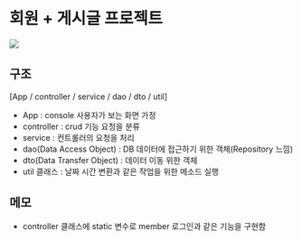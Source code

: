 # 회원 + 게시글 프로젝트
<img src="https://private-user-images.githubusercontent.com/153146836/327693850-5cf1cb06-c9b1-413a-a828-15989003339a.png?jwt=eyJhbGciOiJIUzI1NiIsInR5cCI6IkpXVCJ9.eyJpc3MiOiJnaXRodWIuY29tIiwiYXVkIjoicmF3LmdpdGh1YnVzZXJjb250ZW50LmNvbSIsImtleSI6ImtleTUiLCJleHAiOjE3MTUyMjA2MjcsIm5iZiI6MTcxNTIyMDMyNywicGF0aCI6Ii8xNTMxNDY4MzYvMzI3NjkzODUwLTVjZjFjYjA2LWM5YjEtNDEzYS1hODI4LTE1OTg5MDAzMzM5YS5wbmc_WC1BbXotQWxnb3JpdGhtPUFXUzQtSE1BQy1TSEEyNTYmWC1BbXotQ3JlZGVudGlhbD1BS0lBVkNPRFlMU0E1M1BRSzRaQSUyRjIwMjQwNTA5JTJGdXMtZWFzdC0xJTJGczMlMkZhd3M0X3JlcXVlc3QmWC1BbXotRGF0ZT0yMDI0MDUwOVQwMjA1MjdaJlgtQW16LUV4cGlyZXM9MzAwJlgtQW16LVNpZ25hdHVyZT1lYzRlYThjMTQzMDg3NDU5OTVkZDk4ZWE4ZDA1ODZhZDc5ZWYwZWU2ODBlMjY2ZmE2NTY4MGQ1MDg4OGIwZTNiJlgtQW16LVNpZ25lZEhlYWRlcnM9aG9zdCZhY3Rvcl9pZD0wJmtleV9pZD0wJnJlcG9faWQ9MCJ9.u1HWZLlQWvNOIumdKPSwN29W_pMens1vblWCJeOy1JU">


## 구조
[App / controller / service / dao / dto / util]

- App : console 사용자가 보는 화면 가정
- controller : crud 기능 요청을 분류
- service : 컨트롤러의 요청을 처리
- dao(Data Access Object) : DB 데이터에 접근하기 위한 객체(Repository 느낌)
- dto(Data Transfer Object) : 데이터 이동 위한 객체
- util 클래스 : 날짜 시간 변환과 같은 작업을 위한 메소드 실행

## 메모
- controller 클래스에 static 변수로 member 로그인과 같은 기능을 구현함
